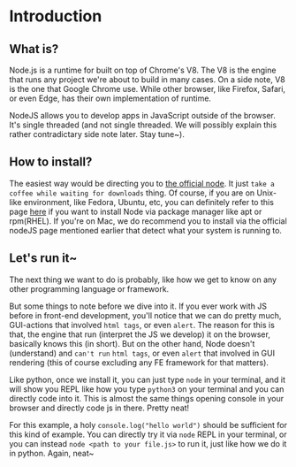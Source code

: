 # Introduction

## What is?
Node.js is a runtime for built on top of Chrome's V8. The V8 is the engine that runs any project we're about to build in many cases. On a side note, V8 is the one that Google Chrome use. While other browser, like Firefox, Safari, or even Edge, has their own implementation of runtime. 

NodeJS allows you to develop apps in JavaScript outside of the browser. It's single threaded (and not single threaded. We will possibly explain this rather contradictary side note later. Stay tune~).

## How to install?
The easiest way would be directing you to [the official node](https://nodejs.org/en/). It just `take a coffee while waiting for downloads` thing. Of course, if you are on Unix-like environment, like Fedora, Ubuntu, etc, you can definitely refer to this page [here](https://nodejs.org/en/download/package-manager/) if you want to install Node via package manager like apt or rpm(RHEL). If you're on Mac, we do recommend you to install via the official nodeJS page mentioned earlier that detect what your system is running to.

## Let's run it~
The next thing we want to do is probably, like how we get to know on any other programming language or framework. 

But some things to note before we dive into it. If you ever work with JS before in front-end development, you'll notice that we can do pretty much, GUI-actions that involved `html tags`, or even `alert`. The reason for this is that, the engine that run (interpret the JS we develop) it on the browser, basically knows this (in short). But on the other hand, Node doesn't (understand) and `can't run` `html tags`, or even `alert` that involved in GUI rendering (this of course excluding any FE framework for that matters).

Like python, once we install it, you can just type `node` in your terminal, and it will show you REPL like how you type `python3` on your terminal and you can directly code into it. This is almost the same things opening console in your browser and directly code js in there. Pretty neat!

For this example, a holy `console.log("hello world")` should be sufficient for this kind of example. You can directly try it via `node` REPL in your terminal, or you can instead `node <path to your file.js>` to run it, just like how we do it in python. Again, neat~